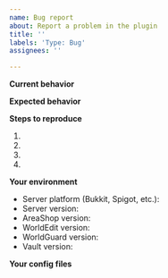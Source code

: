 ```yaml
---
name: Bug report
about: Report a problem in the plugin
title: ''
labels: 'Type: Bug'
assignees: ''

---
```


**Current behavior**
<!--- Tell what happens currently and/or show the stacktrace if an error occured -->


**Expected behavior**
<!--- Tell what you expected to happen instead -->


**Steps to reproduce**
<!--- Exactly show how this bug can be triggered -->
1. 
2. 
3. 
4. 


**Your environment**
<!--- Indicate which versions you use -->
<!--- Attention: "LATEST" or "NEWEST" are invalid answers! -->
<!--- Use '/version' for the Platform version and '/version <plugin>' for plugin versions -->
* Server platform (Bukkit, Spigot, etc.): 
* Server version: 
* AreaShop version: 
* WorldEdit version: 
* WorldGuard version: 
* Vault version: 


**Your config files**
<!--- Attach a '.zip' file of the '/plugins/AreaShop' and '/plugins/WorldGuard' directories to show your configuration setup -->
